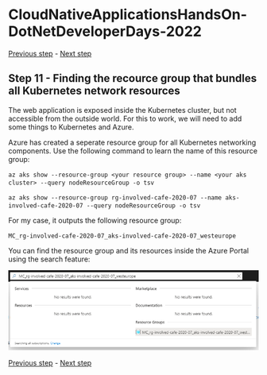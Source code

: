 # CloudNativeApplicationsHandsOn-DotNetDeveloperDays-2022

[Previous step](../step-10/README.md) - [Next step](../step-12/README.md)

## Step 11 - Finding the recource group that bundles all Kubernetes network resources

The web application is exposed inside the Kubernetes cluster, but not accessible from the outside world. For this to work, we will need to add some things to Kubernetes and Azure.

Azure has created a seperate resource group for all Kubernetes networking components. Use the following command to learn the name of this resource group:

```
az aks show --resource-group <your resource group> --name <your aks cluster> --query nodeResourceGroup -o tsv
```

```
az aks show --resource-group rg-involved-cafe-2020-07 --name aks-involved-cafe-2020-07 --query nodeResourceGroup -o tsv
```

For my case, it outputs the following resource group:

```
MC_rg-involved-cafe-2020-07_aks-involved-cafe-2020-07_westeurope
```

You can find the resource group and its resources inside the Azure Portal using the search feature:

![dotnet new](sshot-68.png)

[Previous step](../step-10/README.md) - [Next step](../step-12/README.md)